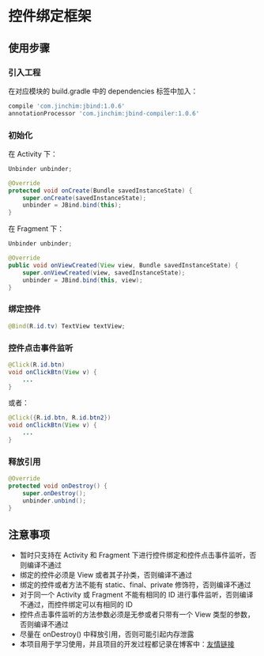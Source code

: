 # 控件绑定框架

## 使用步骤

### 引入工程

在对应模块的 build.gradle 中的 dependencies 标签中加入：

``` gradle
compile 'com.jinchim:jbind:1.0.6'
annotationProcessor 'com.jinchim:jbind-compiler:1.0.6'
```

### 初始化

在 Activity 下：

``` java
Unbinder unbinder;

@Override
protected void onCreate(Bundle savedInstanceState) {
    super.onCreate(savedInstanceState);
    unbinder = JBind.bind(this);
}
```

在 Fragment 下：

``` java
Unbinder unbinder;

@Override
public void onViewCreated(View view, Bundle savedInstanceState) {
    super.onViewCreated(view, savedInstanceState);
    unbinder = JBind.bind(this, view);
}
```

### 绑定控件

``` java
@Bind(R.id.tv) TextView textView;
```

### 控件点击事件监听

``` java
@Click(R.id.btn)
void onClickBtn(View v) {
    ...
}
```

或者：

``` java
@Click({R.id.btn, R.id.btn2})
void onClickBtn(View v) {
    ...
}
```

### 释放引用

``` java
@Override
protected void onDestroy() {
    super.onDestroy();
    unbinder.unbind();
}
```

## 注意事项

* 暂时只支持在 Activity 和 Fragment 下进行控件绑定和控件点击事件监听，否则编译不通过
* 绑定的控件必须是 View 或者其子孙类，否则编译不通过
* 绑定的控件或者方法不能有 static、final、private 修饰符，否则编译不通过
* 对于同一个 Activity 或 Fragment 不能有相同的 ID 进行事件监听，否则编译不通过，而控件绑定可以有相同的 ID
* 控件点击事件监听的方法参数必须是无参或者只带有一个 View 类型的参数，否则编译不通过
* 尽量在 onDestroy() 中释放引用，否则可能引起内存泄露
* 本项目用于学习使用，并且项目的开发过程都记录在博客中：[友情链接](http://blog.jinchim.com/2017/08/23/JBind/)

